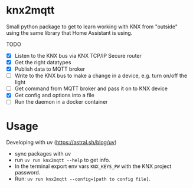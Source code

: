 # knx2mqtt
Small python package to get to learn working with KNX from "outside" using the same library that Home Assistant is using.

TODO
- [x] Listen to the KNX bus via KNX TCP/IP Secure router
- [x] Get the right datatypes
- [x] Publish data to MQTT broker
- [ ] Write to the KNX bus to make a change in a device, e.g. turn on/off the light
- [ ] Get command from MQTT broker and pass it on to KNX device
- [x] Get config and options into a file
- [ ] Run the daemon in a docker container

# Usage
Developing with uv (https://astral.sh/blog/uv)
- sync packages with uv
- run `uv run knx2mqtt --help` to get info.
- In the terminal export env vars `KNX_KEYS_PW` with the KNX project password.
- Run: `uv run knx2mqtt --config=[path to config file]`.